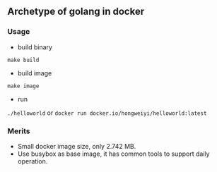 ## Archetype of golang in docker

### Usage

* build binary

`make build`

* build image

`make image`

* run

`./helloworld` or `docker run docker.io/hongweiyi/helloworld:latest`

### Merits

* Small docker image size, only 2.742 MB.
* Use busybox as base image, it has common tools to support daily operation.
